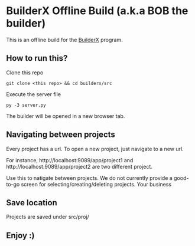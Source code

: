 # BuilderX Offline Build (a.k.a BOB the builder)

This is an offline build for the [BuilderX](https://builderx.io/) program. 

## How to run this?

Clone this repo
```
git clone <this repo> && cd builderx/src
```

Execute the server file
```
py -3 server.py
```

The builder will be opened in a new browser tab.

## Navigating between projects
Every project has a url. To open a new project, just navigate to a new url.

For instance, http://localhost:9089/app/project1 and http://localhost:9089/app/project2 are two different project.

Use this to natigate between projects. We do not currently provide a good-to-go screen for selecting/creating/deleting projects. Your business

## Save location
Projects are saved under src/proj/<project name>

## Enjoy :)
